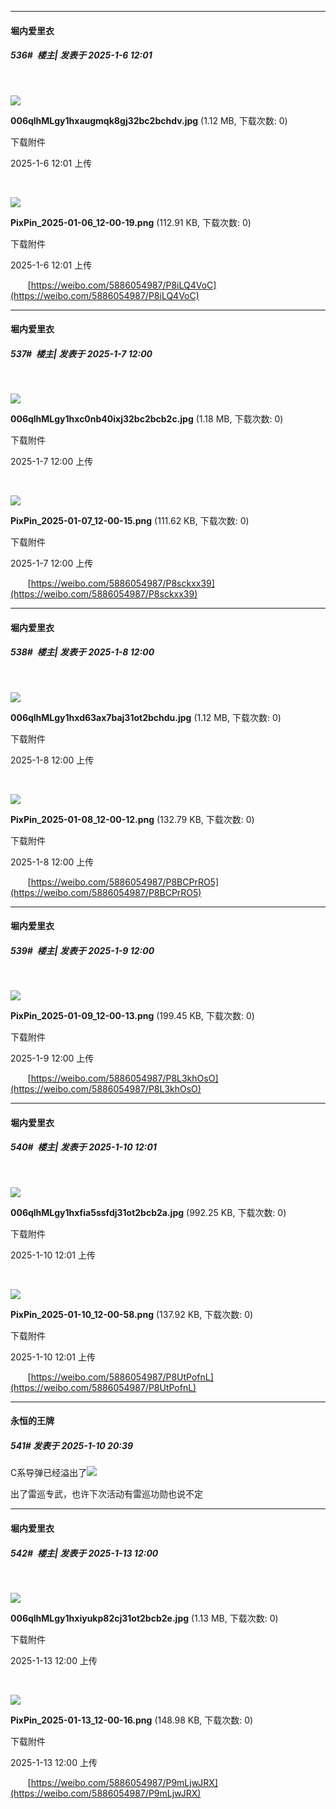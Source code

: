 ﻿
*****

####  堀内爱里衣  
##### 536#         楼主| 发表于 2025-1-6 12:01

       

<img src="https://img.saraba1st.com/forum/202501/06/120136jyul94tnm0ymtutt.jpg" referrerpolicy="no-referrer">

<strong>006qlhMLgy1hxaugmqk8gj32bc2bchdv.jpg</strong> (1.12 MB, 下载次数: 0)

下载附件

2025-1-6 12:01 上传

       

<img src="https://img.saraba1st.com/forum/202501/06/120136etx5t5t8l55r5b55.png" referrerpolicy="no-referrer">

<strong>PixPin_2025-01-06_12-00-19.png</strong> (112.91 KB, 下载次数: 0)

下载附件

2025-1-6 12:01 上传

       [https://weibo.com/5886054987/P8iLQ4VoC](https://weibo.com/5886054987/P8iLQ4VoC)


*****

####  堀内爱里衣  
##### 537#         楼主| 发表于 2025-1-7 12:00

       

<img src="https://img.saraba1st.com/forum/202501/07/120044r51r7in1g2ez2ijz.jpg" referrerpolicy="no-referrer">

<strong>006qlhMLgy1hxc0nb40ixj32bc2bcb2c.jpg</strong> (1.18 MB, 下载次数: 0)

下载附件

2025-1-7 12:00 上传

       

<img src="https://img.saraba1st.com/forum/202501/07/120044z3zq0z69rkdih3mw.png" referrerpolicy="no-referrer">

<strong>PixPin_2025-01-07_12-00-15.png</strong> (111.62 KB, 下载次数: 0)

下载附件

2025-1-7 12:00 上传

       [https://weibo.com/5886054987/P8sckxx39](https://weibo.com/5886054987/P8sckxx39)


*****

####  堀内爱里衣  
##### 538#         楼主| 发表于 2025-1-8 12:00

       

<img src="https://img.saraba1st.com/forum/202501/08/120036kfrgiikiccjpgdid.jpg" referrerpolicy="no-referrer">

<strong>006qlhMLgy1hxd63ax7baj31ot2bchdu.jpg</strong> (1.12 MB, 下载次数: 0)

下载附件

2025-1-8 12:00 上传

       

<img src="https://img.saraba1st.com/forum/202501/08/120036xqj7q7mlj0uv0cl7.png" referrerpolicy="no-referrer">

<strong>PixPin_2025-01-08_12-00-12.png</strong> (132.79 KB, 下载次数: 0)

下载附件

2025-1-8 12:00 上传

       [https://weibo.com/5886054987/P8BCPrRO5](https://weibo.com/5886054987/P8BCPrRO5)


*****

####  堀内爱里衣  
##### 539#         楼主| 发表于 2025-1-9 12:00

       

<img src="https://img.saraba1st.com/forum/202501/09/120033rhymn7mandw7im1n.png" referrerpolicy="no-referrer">

<strong>PixPin_2025-01-09_12-00-13.png</strong> (199.45 KB, 下载次数: 0)

下载附件

2025-1-9 12:00 上传

       [https://weibo.com/5886054987/P8L3khOsO](https://weibo.com/5886054987/P8L3khOsO)


*****

####  堀内爱里衣  
##### 540#         楼主| 发表于 2025-1-10 12:01

       

<img src="https://img.saraba1st.com/forum/202501/10/120132zfafq7y7dihdc7f1.jpg" referrerpolicy="no-referrer">

<strong>006qlhMLgy1hxfia5ssfdj31ot2bcb2a.jpg</strong> (992.25 KB, 下载次数: 0)

下载附件

2025-1-10 12:01 上传

       

<img src="https://img.saraba1st.com/forum/202501/10/120133pbwpa4gmza7wxmca.png" referrerpolicy="no-referrer">

<strong>PixPin_2025-01-10_12-00-58.png</strong> (137.92 KB, 下载次数: 0)

下载附件

2025-1-10 12:01 上传

       [https://weibo.com/5886054987/P8UtPofnL](https://weibo.com/5886054987/P8UtPofnL)


*****

####  永恒的王牌  
##### 541#       发表于 2025-1-10 20:39

C系导弹已经溢出了<img src="https://static.saraba1st.com/image/smiley/face2017/068.png" referrerpolicy="no-referrer">

出了雷巡专武，也许下次活动有雷巡功勋也说不定


*****

####  堀内爱里衣  
##### 542#         楼主| 发表于 2025-1-13 12:00

       

<img src="https://img.saraba1st.com/forum/202501/13/120036km6gf9cgrmmm8l9h.jpg" referrerpolicy="no-referrer">

<strong>006qlhMLgy1hxiyukp82cj31ot2bcb2e.jpg</strong> (1.13 MB, 下载次数: 0)

下载附件

2025-1-13 12:00 上传

       

<img src="https://img.saraba1st.com/forum/202501/13/120037j0wyfv2vvvfvvir2.png" referrerpolicy="no-referrer">

<strong>PixPin_2025-01-13_12-00-16.png</strong> (148.98 KB, 下载次数: 0)

下载附件

2025-1-13 12:00 上传

       [https://weibo.com/5886054987/P9mLjwJRX](https://weibo.com/5886054987/P9mLjwJRX)

